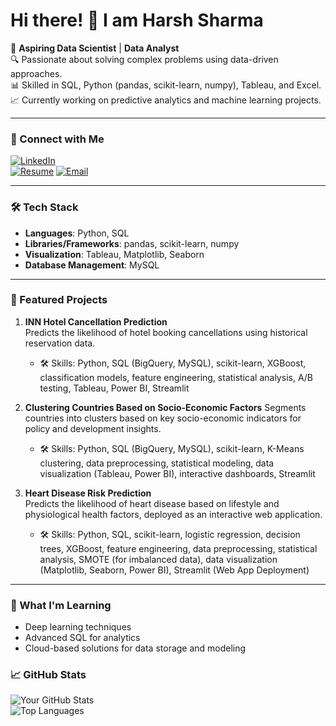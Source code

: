 # Hi there! 👋 I am Harsh Sharma

🚀 **Aspiring Data Scientist** | **Data Analyst**  
🔍 Passionate about solving complex problems using data-driven approaches.  
📊 Skilled in SQL, Python (pandas, scikit-learn, numpy), Tableau, and Excel.  
📈 Currently working on predictive analytics and machine learning projects.

---

### 🔗 Connect with Me
[![LinkedIn](https://img.shields.io/badge/LinkedIn-%230077B5.svg?style=for-the-badge&logo=linkedin&logoColor=white)](www.linkedin.com/in/harshsharma25)  
[![Resume](https://img.shields.io/badge/Resume-%23000000.svg?style=for-the-badge&logo=adobeacrobatreader&logoColor=white)]([https://drive.google.com/file/d/1OtVGwOQTVOOuYHjCF7iahfa1bvj1_efh/view](https://docs.google.com/document/d/1fKrP5M9HeQlu1EPa5SbL-knu0GRdJSsgK-hY83gBH1w/edit?tab=t.0#heading=h.gjdgxs))
[![Email](https://img.shields.io/badge/Email-%23D14836.svg?style=for-the-badge&logo=gmail&logoColor=white)](mailto:harshsharmachennai@gmail.com)

---

### 🛠️ Tech Stack
- **Languages**: Python, SQL  
- **Libraries/Frameworks**: pandas, scikit-learn, numpy  
- **Visualization**: Tableau, Matplotlib, Seaborn  
- **Database Management**: MySQL  

---

### 🌟 Featured Projects
1. **INN Hotel Cancellation Prediction**  
   Predicts the likelihood of hotel booking cancellations using historical reservation data.  
   - 🛠️ Skills: Python, SQL (BigQuery, MySQL), scikit-learn, XGBoost, classification models, feature engineering, statistical analysis, A/B testing, Tableau, Power BI, Streamlit  

2. **Clustering Countries Based on Socio-Economic Factors**
   Segments countries into clusters based on key socio-economic indicators for policy and development insights.  
   - 🛠️ Skills: Python, SQL (BigQuery, MySQL), scikit-learn, K-Means clustering, data preprocessing, statistical modeling, data visualization (Tableau, Power BI), interactive dashboards, Streamlit

3. **Heart Disease Risk Prediction**  
   Predicts the likelihood of heart disease based on lifestyle and physiological health factors, deployed as an interactive web application.  
   - 🛠️ Skills: Python, SQL, scikit-learn, logistic regression, decision trees, XGBoost, feature engineering, data preprocessing, statistical analysis, SMOTE (for imbalanced data), data visualization (Matplotlib, Seaborn, Power BI), Streamlit (Web App Deployment)

---

### 🌱 What I'm Learning
- Deep learning techniques  
- Advanced SQL for analytics  
- Cloud-based solutions for data storage and modeling

### 📈 GitHub Stats
![Your GitHub Stats](https://github-readme-stats.vercel.app/api?username=headhunter25112&show_icons=true&theme=radical)  
![Top Languages](https://github-readme-stats.vercel.app/api/top-langs/?username=headhunter25112&layout=compact&theme=radical) 


